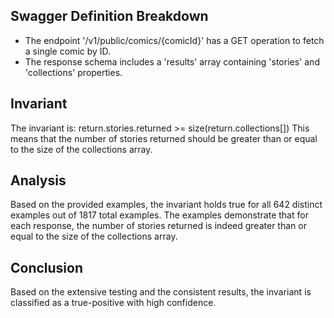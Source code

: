 ## Swagger Definition Breakdown
- The endpoint '/v1/public/comics/{comicId}' has a GET operation to fetch a single comic by ID.
- The response schema includes a 'results' array containing 'stories' and 'collections' properties.

## Invariant
The invariant is: return.stories.returned >= size(return.collections[])
This means that the number of stories returned should be greater than or equal to the size of the collections array.

## Analysis
Based on the provided examples, the invariant holds true for all 642 distinct examples out of 1817 total examples. The examples demonstrate that for each response, the number of stories returned is indeed greater than or equal to the size of the collections array.

## Conclusion
Based on the extensive testing and the consistent results, the invariant is classified as a true-positive with high confidence.
